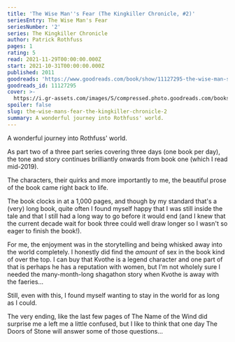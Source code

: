 ```yaml
---
title: 'The Wise Man''s Fear (The Kingkiller Chronicle, #2)'
seriesEntry: The Wise Man's Fear
seriesNumber: '2'
series: The Kingkiller Chronicle
author: Patrick Rothfuss
pages: 1
rating: 5
read: 2021-11-29T00:00:00.000Z
start: 2021-10-31T00:00:00.000Z
published: 2011
goodreads: 'https://www.goodreads.com/book/show/11127295-the-wise-man-s-fear'
goodreads_id: 11127295
cover: >-
  https://i.gr-assets.com/images/S/compressed.photo.goodreads.com/books/1328041860l/11127295._SX315_.jpg
spoiler: false
slug: the-wise-mans-fear-the-kingkiller-chronicle-2
summary: A wonderful journey into Rothfuss' world.
---
```

A wonderful journey into Rothfuss' world.

As part two of a three part series covering three days (one book per day), the tone and story continues brilliantly onwards from book one (which I read mid-2019).

The characters, their quirks and more importantly to me, the beautiful prose of the book came right back to life.

The book clocks in at a 1,000 pages, and though by my standard that's a (very) long book, quite often I found myself happy that I was still inside the tale and that I still had a long way to go before it would end (and I knew that the current decade wait for book three could well draw longer so I wasn't so eager to finish the book!).

For me, the enjoyment was in the storytelling and being whisked away into the world completely. I honestly did find the _amount_ of sex in the book kind of over the top. I can buy that Kvothe is a legend character and one part of that is perhaps he has a reputation with women, but I'm not wholely sure I needed the many-month-long shagathon story when Kvothe is away with the faeries…

Still, even with this, I found myself wanting to stay in the world for as long as I could.

The very ending, like the last few pages of The Name of the Wind did surprise me a left me a little confused, but I like to think that one day The Doors of Stone will answer some of those questions…
